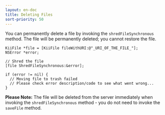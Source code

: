 ```yaml
---
layout: en-doc
title: Deleting Files
sort-priority: 50
---
```

You can permanently delete a file by invoking the `shredFileSynchronous`
method.  The file will be permanently deleted; you cannot restore the file.

```objc
KiiFile *file = [KiiFile fileWithURI:@"_URI_OF_THE_FILE_"];
NSError *error;

// Shred the file
[file ShredFileSynchronous:&error];

if (error != nil) {
  // Moving file to trash failed
  // Please check error description/code to see what went wrong...
}
```

**Please Note:** The file will be deleted from the server immediately when
invoking the `shredFileSynchronous` method - you do not need to invoke the
`saveFile` method.
